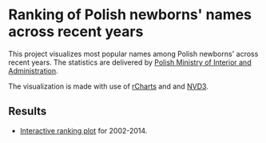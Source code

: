 # Ranking of Polish newborns' names across recent years

This project visualizes most popular names among Polish newborns' across recent years. The statistics are delivered by [Polish Ministry of Interior and Administration](https://msw.gov.pl).

The visualization is made with use of [rCharts](http://rcharts.io) and and [NVD3](http://nvd3.org).

## Results

* [Interactive ranking plot](https://andre-wojtowicz.github.io/polish-newborns-names-ranking/) for 2002-2014.
